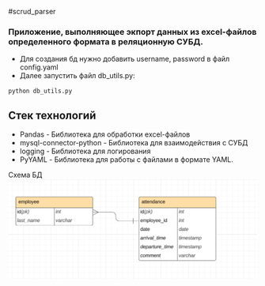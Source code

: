 #scrud_parser

### Приложение, выполняющее экпорт данных из excel-файлов определенного формата в реляционную СУБД.

- Для создания бд нужно добавить username, password в файл config.yaml
- Далее запустить файл db_utils.py:
```commandline
python db_utils.py
```

## Стек технологий
- Pandas - Библиотека для обработки excel-файлов
- mysql-connector-python - Библиотека для взаимодействия с СУБД
- logging - Библиотека для логирования
- PyYAML - Библиотека для работы с файлами в формате YAML.


Cхема БД
![media/img.png](media/img.png)